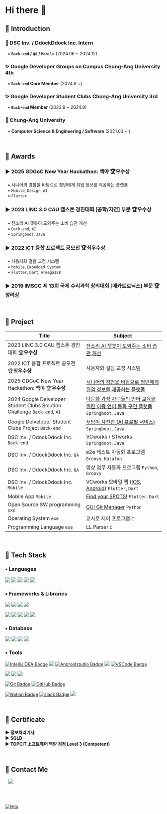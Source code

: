# Hi there 👋



## 📌 Introduction
### 🏢 DSC Inv. / DdockDdock Inc. Intern  
<!--&nbsp; ▶️ **QA / Mobile / Back-end** (2024.06 ~ 2024.12)  -->
&nbsp; ▪️ **<code>Back-end</code> / <code>QA</code> / <code>Mobile</code>** (2024.06 ~ 2024.12)  

### ✨ Google Developer Groups on Campus Chung-Ang University 4th   
<!-- &nbsp; ▶️ **Back-end Core Member** (2024.9 ~)  -->
&nbsp; ▪️ **<code>Back-end</code> Core Member** (2024.9 ~)  

### ✨ Google Developer Student Clubs Chung-Ang University 3rd   
<!--&nbsp; ▶️ **Back-end Member** (2023.9 ~ 2024.8)  -->
&nbsp; ▪️ **<code>Back-end</code> Member** (2023.9 ~ 2024.8)  

### 🏫 Chung-Ang University   
&nbsp; ▪️ **Computer Science & Engineering / Software** (2021.03 ~ )

<br/>

## 📌 Awards
### ▶️ **2025 GDGoC New Year Hackathon: 백야 🏆우수상**
&nbsp; ▪️ 시니어의 경험을 바탕으로 청년에게 취업 정보를 제공하는 플랫폼   
&nbsp; ▪️ <code>Mobile</code>, <code>Design</code>, <code>AI</code>  
&nbsp; ▪️ <code>Flutter</code> 

### ▶️ **2023 LINC 3.0 CAU 캡스톤 경진대회 [공학/자연] 부문 🏆우수상**   
&nbsp; ▪️ 잔소리 AI 챗봇이 도와주는 소비 습관 개선  
&nbsp; ▪️ <code>Back-end</code>, <code>AI</code>  
&nbsp; ▪️ <code>Springboot</code>, <code>Java</code>     

### ▶️ **2022 ICT 융합 프로젝트 공모전 🏆최우수상**   
&nbsp; ▪️ 사용자화 걸음 교정 시스템   
&nbsp; ▪️ <code>Mobile</code>, <code>Embedded System</code>  
&nbsp; ▪️ <code>Flutter</code>, <code>Dart</code>, <code>ATmega128</code>      

### ▶️ **2019 IMSCC 제 13회 국제 수리과학 창의대회 [메카트로닉스] 부문 🏆장려상**  

<br/>

## 📌 Project
|Title|Subject|
|---|---|
|2023 LINC 3.0 CAU 캡스톤 경진대회 🏆**우수상**|[잔소리 AI 챗봇이 도와주는 소비 습관 개선](https://github.com/alsrudrl1220/Walletty)|
|2022 ICT 융합 프로젝트 공모전 🏆**최우수상** |사용자화 걸음 교정 시스템|
|2025 GDGoC New Year Hackathon: 백야 🏆**우수상**|[시니어의 경험을 바탕으로 청년에게 취업 정보를 제공하는 플랫폼](https://github.com/alsrudrl1220/NanuJOB)|
|2024 Google Delveloper Student Clubs Solution Challenge <code>Back-end</code>, <code>AI</code> |[다문화 가정 자녀들의 언어 교육을 위한 이중 언어 동화 구연 플랫폼](https://github.com/GDSC-CAU/FTIsland-BE) <code>Springboot</code>, <code>Java</code>|
|Google Delveloper Student Clubs Project <code>Back-end</code>|[푸앙이 사진관 (AI 프로필 서비스)](https://github.com/GDSC-CAU/PuangFilm-BE) <code>Springboot</code>, <code>Java</code>|
|DSC Inv. / DdockDdock Inc. <code>Back-end</code>|[VCworks](https://vcworks.kr/cm0001?returnUrl=JTJG) / [STworks](https://stworks.kr/scm001) <code>Springboot</code>, <code>Java</code>|
|DSC Inv. / DdockDdock Inc. <code>QA</code>|e2e 테스트 자동화 프로그램 <code>Groovy</code>, <code>Katalon</code>|
|DSC Inv. / DdockDdock Inc. <code>QA</code>|영상 업무 자동화 프로그램 <code>Python</code>, <code>Groovy</code>|
|DSC Inv. / DdockDdock Inc. <code>Mobile</code>|VCworks 모바일 앱 ([IOS](https://apps.apple.com/kr/app/vcworks/id6738978723), [Android](https://play.google.com/store/apps/details?id=com.vcworks.mobile&hl=ko)) <code>Flutter</code>, <code>Dart</code>|
|Mobile App <code>Mobile</code>|[Find your SPOTS!](https://github.com/SpotSpots/spots_front) <code>Flutter</code>, <code>Dart</code>|
|Open Source SW programming <code>exe</code>|[GUI Git Manager](https://github.com/alsrudrl1220/GUI-Git-Manager) <code>Python</code>|
|Operating System <code>exe</code>|교차로 제어 프로그램 <code>C</code>|
|Programming Language <code>exe</code>|LL Parser <code>C</code> |      

<br/>

## 📌 Tech Stack


### ▪️ Languages
<img src="https://img.shields.io/badge/Java-f89820?style=flat-square&logo=OpenJDK&logoColor=white"/></a>
<img src="https://img.shields.io/badge/Dart-0175C2?style=flat-square&logo=Dart&logoColor=white"/>
<img src="https://img.shields.io/badge/Python-3776AB?style=flat-square&logo=Python&logoColor=white"/>
<img src="https://img.shields.io/badge/C-A8B9CC?style=flat-square&logo=C&logoColor=white"/>
<img src="https://img.shields.io/badge/C++-00599C?style=flat-square&logo=C%2B%2B&logoColor=white"/>


### ▪️ Frameworks & Libraries
<img src="https://img.shields.io/badge/Spring-6DB33F?style=flat-square&logo=Spring&logoColor=white"/></a>
<img src="https://img.shields.io/badge/SpringBoot-6DB33F?style=flat-square&logo=SpringBoot&logoColor=white"/>
<img src="https://img.shields.io/badge/Flutter-02569B?style=flat-square&logo=Flutter&logoColor=white"/>
<img src="https://img.shields.io/badge/android-34A853?style=flat-square&logo=android&logoColor=white"/>

<img src="https://img.shields.io/badge/Google Cloud-4285F4?style=flat-square&logo=Google Cloud&logoColor=white"/></a>
<img src="https://img.shields.io/badge/Google Colab-F9AB00?style=flat-square&logo=Google Colab&logoColor=white"/>
<img src="https://img.shields.io/badge/jQuery-0769AD?style=flat-square&logo=jQuery&logoColor=white"/>
<img src="https://img.shields.io/badge/JSON-000000?style=flat-square&logo=json&logoColor=white"/>
<img src="https://img.shields.io/badge/Linux-FCC624?style=flat-square&logo=linux&logoColor=black"/>


### ▪️ Database
<img src="https://img.shields.io/badge/MariaDB-003545?style=flat-square&logo=mariaDB&logoColor=white"/></a>
<img src="https://img.shields.io/badge/MySQL-4479A1?style=flat-square&logo=MySQL&logoColor=white"/>
<img src="https://img.shields.io/badge/postgreSQL-4169E1?style=flat-square&logo=postgreSQL&logoColor=white"/>
<img src="https://img.shields.io/badge/Firebase-FFCA28?style=flat-square&logo=firebase&logoColor=black"/>


### ▪️ Tools
[![IntelliJIDEA Badge](https://img.shields.io/badge/-IntelliJ-000000?style=flat-square&logo=IntelliJIDEA&logoColor=white&link=https://www.jetbrains.com//)](https://www.jetbrains.com//)</a>
<img src="https://img.shields.io/badge/Xcode-147EFB?style=flat-square&logo=Xcode&logoColor=white"/>
[![Androidstudio Badge](https://img.shields.io/badge/androidstudio-3DDC84?style=flat-square&logo=androidstudio&logoColor=white&link=https://www.jetbrains.com//)](https://www.jetbrains.com//)
<img src="https://img.shields.io/badge/Visual Studio-5C2D91?style=flat-square&logo=Visual Studio&logoColor=white"/>
[![VSCode Badge](https://img.shields.io/badge/-VSCode-007ACC?style=flat-square&logo=visualstudiocode&logoColor=white&link=https://code.visualstudio.com/)](https://code.visualstudio.com/)

<img src="https://img.shields.io/badge/Postman-FF6C37?style=flat-square&logo=Postman&logoColor=white"/></a>
<img src="https://img.shields.io/badge/Selenium-43B02A?style=flat-square&logo=Selenium&logoColor=white"/>
<img src="https://img.shields.io/badge/Storybook-FF4785?style=flat-square&logo=Storybook&logoColor=white"/>

[![Git Badge](https://img.shields.io/badge/-Git-F05032?style=flat-square&logo=git&logoColor=white&link=https://git-scm.com/)](https://git-scm.com/)
[![GitHub Badge](https://img.shields.io/badge/-GitHub-181717?style=flat-square&logo=github&logoColor=white&link=https://github.com/)](https://github.com/)

[![Notion Badge](https://img.shields.io/badge/-Notion-181717?style=flat-square&logo=Notion&logoColor=white&link=https://www.notion.so//)](https://www.notion.so//)
[![slack Badge](https://img.shields.io/badge/-Slack-4A154B?style=flat-square&logo=Slack&logoColor=white&link=https://slack.com//)](https://slack.com//)
<img src="https://img.shields.io/badge/discord-5865F2?style=flat-square&logo=discord&logoColor=white"/>

<br/>

## 📌 Certificate
**▶️ 정보처리기사**     
**▶️ SQLD**     
**▶️ TOPCIT 소프트웨어 역량 검정 Level 3 (Competent)**     

<br/>

## 📌 Contact Me
<a href="https://www.instagram.com/mi_n_kxxz/">
    <img 
        src="http://img.shields.io/badge/-Instagram-F6CEF5?style=flat&logo=Instagram&link=https://www.instagram.com/mi_n_kxxz/"
        style="height : auto; margin-left : 10px; margin-right : 10px;"/>
</a>

<br/>
<br/>
<br/>
<br/>

[![Hits](https://hits.seeyoufarm.com/api/count/incr/badge.svg?url=https%3A%2F%2Fgithub.com%2Falsrudrl1220&count_bg=%2398A4DD&title_bg=%23555555&icon=waze.svg&icon_color=%23E7E7E7&title=hits&edge_flat=false)](https://hits.seeyoufarm.com)


<!--
**alsrudrl1220/alsrudrl1220** is a ✨ _special_ ✨ repository because its `README.md` (this file) appears on your GitHub profile.

Here are some ideas to get you started:

- 🔭 I’m currently working on ...
- 🌱 I’m currently learning ...
- 👯 I’m looking to collaborate on ...
- 🤔 I’m looking for help with ...
- 💬 Ask me about ...
- 📫 How to reach me: ...
- 😄 Pronouns: ...
- ⚡ Fun fact: ...


<a href="https://github.com/devxb/gitanimals">
<img
  src="https://render.gitanimals.org/farms/alsrudrl1220"
  width="600"
  height="300"
/>
</a>

|Period|Title|Subject|
|------|---|---|
|23.09 ~ 23.12|2023 LINC 3.0 CAU 캡스톤 경진대회 🏆우수상|잔소리 AI 챗봇이 도와주는 소비 습관 개선|
|22.01 ~ 22.04|2022 ICT 융합 프로젝트 공모전 🏆최우수상 |사용자화 걸음 교정 시스템|
|24.01 ~ 24.02|2024 Google Delveloper Student Clubs Solution Challenge|다문화 가정 자녀들의 언어 교육을 위한 이중 언어 동화 구연 플랫폼|
|24.07 ~ 24.09|Google Delveloper Student Clubs|푸앙이 사진관 (AI 프로필 서비스)|
|23.11 ~ 24.12||Find your SPOTS!|
|23.04 ~ 23.06||GUI Git Manager|
|24.09 ~ 24.12||VC Works 모바일 앱 (IOS, Android)|
|24.07||영상 업무 자동화 프로그램|
|23.05||교차로 제어 프로그램|
|22.11||LL Parser|


CECOM
GDSC
chAOS
CLUG

<img src="https://img.shields.io/badge/java-007396?style=for-the-badge&logo=java&logoColor=white"></a>
<img src="https://img.shields.io/badge/c++-00599C?style=for-the-badge&logo=c%2B%2B&logoColor=white">
<img src="https://img.shields.io/badge/python-3776AB?style=for-the-badge&logo=python&logoColor=white">
<br/>
<img src="https://img.shields.io/badge/jquery-0769AD?style=for-the-badge&logo=jquery&logoColor=white">
<img src="https://img.shields.io/badge/mysql-4479A1?style=for-the-badge&logo=mysql&logoColor=white">
<img src="https://img.shields.io/badge/mariaDB-003545?style=for-the-badge&logo=mariaDB&logoColor=white">
<img src="https://img.shields.io/badge/firebase-FFCA28?style=for-the-badge&logo=firebase&logoColor=white">
<br/>
<img src="https://img.shields.io/badge/spring-6DB33F?style=for-the-badge&logo=spring&logoColor=white">
<img src="https://img.shields.io/badge/springboot-6DB33F?style=for-the-badge&logo=springboot&logoColor=white">
<img src="https://img.shields.io/badge/flutter-02569B?style=for-the-badge&logo=flutter&logoColor=white">
<br/>
<img src="https://img.shields.io/badge/linux-FCC624?style=for-the-badge&logo=linux&logoColor=black">
<img src="https://img.shields.io/badge/github-181717?style=for-the-badge&logo=github&logoColor=white">
<img src="https://img.shields.io/badge/git-F05032?style=for-the-badge&logo=git&logoColor=white">

[![Top Langs](https://github-readme-stats.vercel.app/api/top-langs/?username=alsrudrl1220)](https://github.com/anuraghazra/github-readme-stats)

-->
